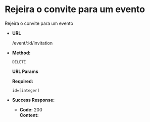 # Rejeira o convite para um evento
Rejeira o convite para um evento

* **URL**

  /event/:id/invitation

* **Method:**

  `DELETE`

  **URL Params**

   **Required:**
   
   `id=[integer]`

* **Success Response:**

  * **Code:** 200 <br />
    **Content:** 
